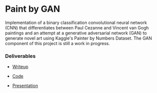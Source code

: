 # Paint by GAN
Implementation of a binary classification convolutional neural network (CNN) that differentiates between Paul Cezanne and Vincent van Gogh paintings and an attempt at a generative adversarial network (GAN) to generate novel art using Kaggle's Painter by Numbers Dataset. The GAN component of this project is still a work in progress.        


### Deliverables
- [Writeup](report)

- [Code](code)

- [Presentation](presentation)
